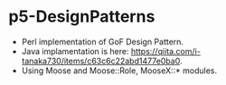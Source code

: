 # p5-DesignPatterns

* Perl implementation of GoF Design Pattern.
* Java implamentation is here: <https://qiita.com/i-tanaka730/items/c63c6c22abd1477e0ba0>.
* Using Moose and Moose::Role, MooseX::* modules.


